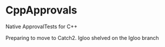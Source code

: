CppApprovals
============

Native ApprovalTests for C++

Preparing to move to Catch2.
Igloo shelved on the Igloo branch
